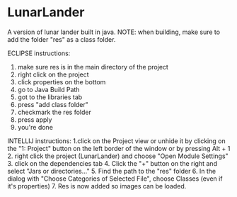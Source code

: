 # LunarLander
A version of lunar lander built in java.
NOTE: when building, make sure to add the folder "res" as a class folder.

ECLIPSE instructions:
1) make sure res is in the main directory of the project 
2) right click on the project
3) click properties on the bottom
4) go to Java Build Path
5) got to the libraries tab
6) press "add class folder"
7) checkmark the res folder
8) press apply
9) you're done

INTELLIJ instructions:
1.click on the Project view or unhide it by clicking on the "1: Project" button on the left border of the window or by pressing Alt + 1
2. right click the project (LunarLander) and choose "Open Module Settings" 
3. click on the dependencies tab
4. Click the "+" button on the right and select "Jars or directories..."
5. Find the path to the "res" folder
6. In the dialog with "Choose Categories of Selected File", choose Classes (even if it's properties)
7. Res is now added so images can be loaded.
